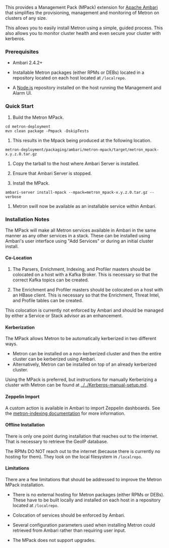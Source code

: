 <!--
Licensed to the Apache Software Foundation (ASF) under one
or more contributor license agreements.  See the NOTICE file
distributed with this work for additional information
regarding copyright ownership.  The ASF licenses this file
to you under the Apache License, Version 2.0 (the
"License"); you may not use this file except in compliance
with the License.  You may obtain a copy of the License at

    http://www.apache.org/licenses/LICENSE-2.0

Unless required by applicable law or agreed to in writing, software
distributed under the License is distributed on an "AS IS" BASIS,
WITHOUT WARRANTIES OR CONDITIONS OF ANY KIND, either express or implied.
See the License for the specific language governing permissions and
limitations under the License.
-->

This provides a Management Pack (MPack) extension for [Apache Ambari](https://ambari.apache.org/) that simplifies the provisioning, management and monitoring of Metron on clusters of any size.  

This allows you to easily install Metron using a simple, guided process.  This also allows you to monitor cluster health and even secure your cluster with kerberos.

### Prerequisites

* Ambari 2.4.2+

* Installable Metron packages (either RPMs or DEBs) located in a repository located on each host located at `/localrepo`.

* A [Node.js](https://nodejs.org/en/download/package-manager/) repository installed on the host running the Management and Alarm UI.

### Quick Start

1. Build the Metron MPack.
  ```
  cd metron-deployment
  mvn clean package -Pmpack -DskipTests
  ```

1. This results in the Mpack being produced at the following location.
  ```
  metron-deployment/packaging/ambari/metron-mpack/target/metron_mpack-x.y.z.0.tar.gz
  ```

1. Copy the tarball to the host where Ambari Server is installed.

1. Ensure that Ambari Server is stopped.

1. Install the MPack.
  ```
  ambari-server install-mpack --mpack=metron_mpack-x.y.z.0.tar.gz --verbose
  ```

1. Metron swill now be available as an installable service within Ambari.  

### Installation Notes

The MPack will make all Metron services available in Ambari in the same manner as any other services in a stack.  These can be installed using Ambari's user interface using "Add Services" or during an initial cluster install.

#### Co-Location

1. The Parsers, Enrichment, Indexing, and Profiler masters should be colocated on a host with a Kafka Broker.  This is necessary so that the correct Kafka topics can be created.

1. The Enrichment and Profiler masters should be colocated on a host with an HBase client.  This is necessary so that the Enrichment, Threat Intel, and Profile tables can be created.

This colocation is currently not enforced by Ambari and should be managed by either a Service or Stack advisor as an enhancement.

#### Kerberization

The MPack allows Metron to be automatically kerberized in two different ways.  
* Metron can be installed on a non-kerberized cluster and then the entire cluster can be kerberized using Ambari.  
* Alternatively, Metron can be installed on top of an already kerberized cluster.  

Using the MPack is preferred, but instructions for manually Kerberizing a cluster with Metron can be found at [../../Kerberos-manual-setup.md](Kerberos-manual-setup.md).

#### Zeppelin Import

A custom action is available in Ambari to import Zeppelin dashboards. See the [metron-indexing documentation](../metron-platform/metron-indexing) for more information.

#### Offline Installation

There is only one point during installation that reaches out to the internet.  That is necessary to retrieve the GeoIP database.

The RPMs DO NOT reach out to the internet (because there is currently no hosting for them).  They look on the local filesystem in `/localrepo`.

#### Limitations

There are a few limitations that should be addressed to improve the Metron MPack installation.

* There is no external hosting for Metron packages (either RPMs or DEBs).  These have to be built locally and installed on each host in a repository located at `/localrepo`.

* Colocation of services should be enforced by Ambari.  

* Several configuration parameters used when installing Metron could retrieved from Ambari rather than requiring user input.  

* The MPack does not support upgrades.
